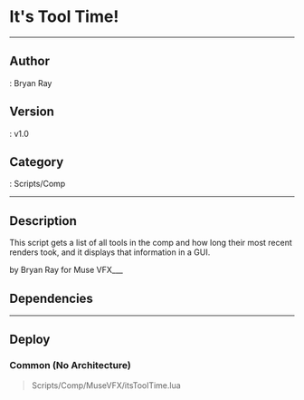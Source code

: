 # It's Tool Time!
___

## Author
 : Bryan Ray

## Version
 : v1.0

## Category
 : Scripts/Comp
___

## Description
<p>This script gets a list of all tools in the comp and how long their most recent renders took, and it displays that information in a GUI.</p>

by Bryan Ray for Muse VFX___

## Dependencies


___

## Deploy

### Common (No Architecture)

> Scripts/Comp/MuseVFX/itsToolTime.lua  
